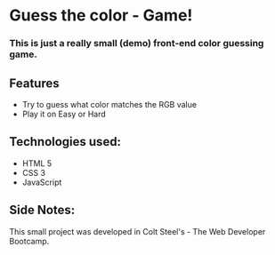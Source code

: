 # Guess the color - Game!

### This is just a really small (demo) front-end color guessing game.

## Features

- Try to guess what color matches the RGB value
- Play it on Easy or Hard

## Technologies used:

- HTML 5
- CSS 3
- JavaScript

## Side Notes:

This small project was developed in Colt Steel's - The Web Developer Bootcamp.
